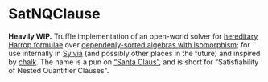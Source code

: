# SatNQClause

**Heavily WIP.**  Truffle implementation of an open-world solver for [hereditary Harrop formulae](https://en.wikipedia.org/wiki/Harrop_formula#Hereditary_Harrop_formulae_and_logic_programming) over [dependenly-sorted algebras with isomorphism](https://arxiv.org/abs/1603.03092); for use internally in [Sylvia](https://github.com/pthariensflame/sylvia) (and possibly other places in the future) and inspired by [chalk](https://github.com/rust-lang/chalk).  The name is a pun on [“Santa Claus”](https://en.wikipedia.org/wiki/Santa_Claus), and is short for “Satisfiability of Nested Quantifier Clauses".
